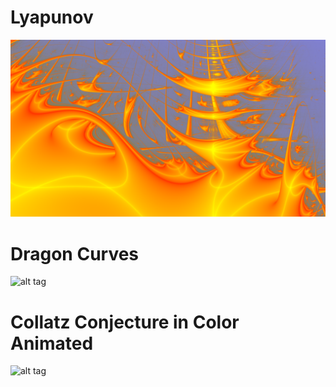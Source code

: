 # Lyapunov

![alt tag](https://github.com/ale93111/Fractals/blob/master/lyapunov/Zircon_city.png)

# Dragon Curves

![alt tag](https://github.com/ale93111/Fractals/blob/master/dragons/h_to_g%2B2PI.gif)

# Collatz Conjecture in Color Animated
![alt tag](https://github.com/ale93111/Fractals/blob/master/collatz/collatz.gif)
